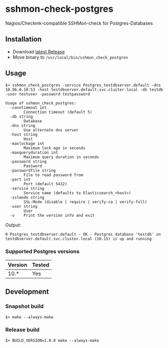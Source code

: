 # sshmon-check-postgres
Nagios/Checkmk-compatible SSHMon-check for Postgres-Databases

## Installation
* Download [latest Release](https://github.com/indece-official/sshmon-check-postgres/releases/latest)
* Move binary to `/usr/local/bin/sshmon_check_postgres`


## Usage
```
$> sshmon_check_postgres -service Postgres_testdbserver.default -dns 10.96.0.10:53 -host testdbserver.default.svc.cluster.local -db testdb -user testuser -password testpassword
```

```
Usage of sshmon_check_postgres:
  -conntimeout int
        Connection timeout (default 5)
  -db string
        Database
  -dns string
        Use alternate dns server
  -host string
        Host
  -maxlockage int
        Maximum lock age in seconds
  -maxqueryduration int
        Maximum query duration in seconds
  -password string
        Password
  -passwordfile string
        File to read password from
  -port int
        Port (default 5432)
  -service string
        Service name (defaults to Elasticsearch_<host>)
  -sslmode string
        SSL-Mode (disable | require | verify-ca | verify-full)
  -user string
        User
  -v    Print the version info and exit
```

Output:
```
0 Postgres_testdbserver.default - OK - Postgres database 'testdb' on testdbserver.default.svc.cluster.local (10.15) is up and running
```

### Supported Postgres versions
| Version | Tested |
| --- | --- |
| 10.* | Yes |

## Development
### Snapshot build

```
$> make --always-make
```

### Release build

```
$> BUILD_VERSION=1.0.0 make --always-make
```